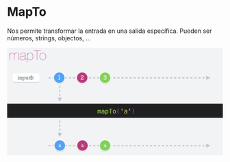 # MapTo

Nos permite transformar la entrada en una salida específica. Pueden ser números, strings, objectos, ...



![mapTo](./../imgs/mapTo.png "mapTo")